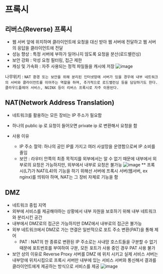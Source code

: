 # 프록시
## 리버스(Reverse) 프록시
- 웹 서버 앞에 위치하며 클라이언트에 요청을 대신 받아 웹 서버에 전달하고 웹 서버의 응답을 클라이언트에 전달
- 성능 향상 : 특정 서버에 부하가 일어나지 않도록 요청을 분산(로드밸런싱)
- 보안 강화 : 악성 요청 필터링, 접근 제한
- 캐싱 및 가속화 : 자주 사용되는 정적 파일들을 캐시에 저장
![image](https://github.com/hwyi21/202404-http-perfect-guide/assets/58624211/6a4a043d-2b8b-4d5f-9f16-09898c589834)

나무위키 :
`NAT 환경 또는 보안을 위해 분리된 인터넷망에 서버가 있을 경우에 내부 네트워크의 서버와 클라이언트를 이어주는 역할을 하며, 추가적으로 로드밸런싱 등을 담당하기도 한다. 클라우드플레어 서비스, NGINX 등이 리버스 프록시로 자주 이용된다.`

## NAT(Network Address Translation)
- 네트워크를 활용하는 모든 장비는 IP 주소가 필요함
- 하나의 public ip 로 요청이 들어오면 private ip 로 변환해서 요청을 함

- 사용 이유
  - IP 주소 절약: 하나의 공인 IP를 가지고 여러 사설망을 운영함으로써 IP 소비를 줄임
  - 보안 : 라우터 안쪽의 최종 목적지를 외부에서는 알 수 없기 때문에 내부에서 외부로의 요청은 가능하지만, 외부에서 내부로 요청은 불가능
![image](https://github.com/hwyi21/202404-http-perfect-guide/assets/58624211/2b052fd4-3821-47dd-b3b8-6705870bdf03)
** 프록시(L7)가 NAT(L4)의 기능을 하기 위해선 서버에 프록시 서버(웹서버, ex nginx)를 띄워야 하며, NAT는 그 장비 자체로 기능을 함

## DMZ
- 네트워크 중립 지역
- 외부에 서비스를 제공해야하는 상황에서 내부 자원을 보호하기 위해 내부 네트워크와 분리시킨 공간
- 내부에서 DMZ로의 접근은 가능하지만 DMZ에서 내부로의 접근은 불가능
- 외부 네트워크에서 DMZ로 가는 연결은 일반적으로 포트 주소 변환(PAT)을 통해 제어
  - PAT : NAT의 한 종류로 변환된 IP 주소로는 사내망 호스트들을 구분할 수 없기 때문에 포트번호를 부여하여 구분, 모든 포트가 사용 중인 경우 PAT 사용 불가
- 보안 상의 이유로 Reverse Proxy 서버를 DMZ 에 위치 시키고 실제 서비스 서버는 내부망에 위치시킴으로 프록시 서버만 내부에 있는 서비스 서버와 통신해서 결과를 클라이언트에게 제공하는 방식으로 서비스를 제공
![image](https://github.com/hwyi21/202404-http-perfect-guide/assets/58624211/bdfe5e42-247c-4974-aa27-1b0c04e9649b)